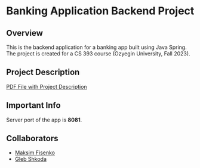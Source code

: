 # Banking Application Backend Project

## Overview
This is the backend application for a banking app built using Java Spring. The project is created for a CS 393 course (Ozyegin University, Fall 2023).

## Project Description
[PDF File with Project Description](https://github.com/maksimfisenko/banking-app-project-ozu-cs393/blob/main/Project%20Description.pdf)

## Important Info
Server port of the app is **8081**.

## Collaborators
- [Maksim Fisenko](https://github.com/maksimfisenko)
- [Gleb Shkoda](https://github.com/Gosyaa)
